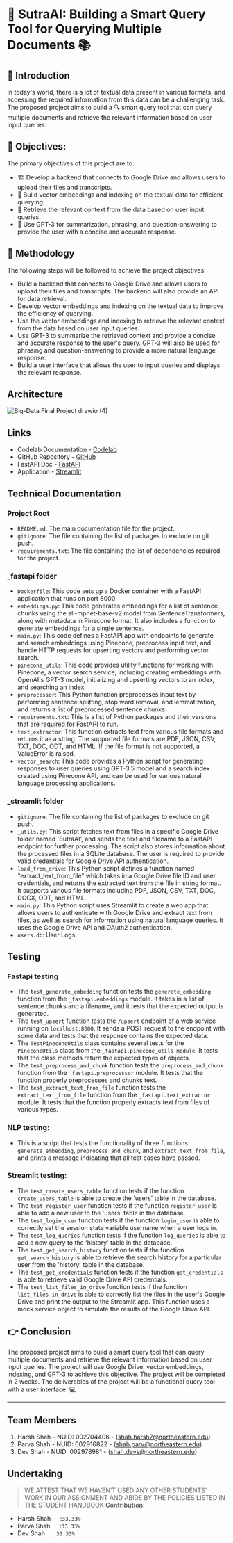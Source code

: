 # 🚀 SutraAI: Building a Smart Query Tool for Querying Multiple Documents 📚

## 👋 Introduction
In today's world, there is a lot of textual data present in various formats, and accessing the required information from this data can be a challenging task. The proposed project aims to build a 🔍 smart query tool that can query multiple documents and retrieve the relevant information based on user input queries.

## 🎯 Objectives:
The primary objectives of this project are to:
- 🏗️ Develop a backend that connects to Google Drive and allows users to upload their files and transcripts.
- 🤖 Build vector embeddings and indexing on the textual data for efficient querying.
- 🔎 Retrieve the relevant context from the data based on user input queries.
- 🧠 Use GPT-3 for summarization, phrasing, and question-answering to provide the user with a concise and accurate response.

## 📝 Methodology
The following steps will be followed to achieve the project objectives:
- Build a backend that connects to Google Drive and allows users to upload their files and transcripts. The backend will also provide an API for data retrieval.
- Develop vector embeddings and indexing on the textual data to improve the efficiency of querying.
- Use the vector embeddings and indexing to retrieve the relevant context from the data based on user input queries.
- Use GPT-3 to summarize the retrieved context and provide a concise and accurate response to the user's query. GPT-3 will also be used for phrasing and question-answering to provide a more natural language response.
- Build a user interface that allows the user to input queries and displays the relevant response.

##  Architecture
![Big-Data Final Project drawio (4)](https://user-images.githubusercontent.com/114712818/235254668-535502ca-75a3-4889-851d-02609b75a20f.png)


## Links
* Codelab Documentation - [Codelab](https://codelabs-preview.appspot.com/?file_id=1D1PtKea5EFGK7fB0Pct4My99E5_3xuOsEsCMHKwImgk#0)
* GitHub Repository - [GitHub](https://github.com/BigDataIA-Spring2023-Team-12/SutraAI)
* FastAPI Doc - [FastAPI](http://54.86.128.1:8000/docs)
* Application - [Streamlit](https://github.com/BigDataIA-Spring2023-Team-12/SutraAI)

##  Technical Documentation
### Project Root
- `README.md`: The main documentation file for the project.
- `gitignore`: The file containing the list of packages to exclude on git push.
- `requirements.txt`: The file containing the list of dependencies required for the project.

### _fastapi folder
- `Dockerfile`: This code sets up a Docker container with a FastAPI application that runs on port 8000.
- `embeddings.py`: This code generates embeddings for a list of sentence chunks using the all-mpnet-base-v2 model from SentenceTransformers, along with metadata in Pinecone format. It also includes a function to generate embeddings for a single sentence.
- `main.py`: This code defines a FastAPI app with endpoints to generate and search embeddings using Pinecone, preprocess input text, and handle HTTP requests for upserting vectors and performing vector search.
- `pinecone_utils`: This code provides utility functions for working with Pinecone, a vector search service, including creating embeddings with OpenAI's GPT-3 model, initializing and upserting vectors to an index, and searching an index.
- `preprocessor`: This Python function preprocesses input text by performing sentence splitting, stop word removal, and lemmatization, and returns a list of preprocessed sentence chunks.
- `requirements.txt`: This is a list of Python packages and their versions that are required for FastAPI to run.
- `text_extractor`: This function extracts text from various file formats and returns it as a string. The supported file formats are PDF, JSON, CSV, TXT, DOC, ODT, and HTML. If the file format is not supported, a ValueError is raised.
- `vector_search`: This code provides a Python script for generating responses to user queries using GPT-3.5 model and a search index created using Pinecone API, and can be used for various natural language processing applications.

### _streamlit folder
- `gitignore`: The file containing the list of packages to exclude on git push.
- `_utils.py`: This script fetches text from files in a specific Google Drive folder named 'SutraAI', and sends the text and filename to a FastAPI endpoint for further processing. The script also stores information about the processed files in a SQLite database. The user is required to provide valid credentials for Google Drive API authentication.
- `load_from_drive`: This Python script defines a function named "extract_text_from_file" which takes in a Google Drive file ID and user credentials, and returns the extracted text from the file in string format. It supports various file formats including PDF, JSON, CSV, TXT, DOC, DOCX, ODT, and HTML.
- `main.py`: This Python script uses Streamlit to create a web app that allows users to authenticate with Google Drive and extract text from files, as well as search for information using natural language queries. It uses the Google Drive API and OAuth2 authentication.
- `users.db`: User Logs.

## Testing
### Fastapi testing
- The `test_generate_embedding` function tests the `generate_embedding` function from the `_fastapi.embeddings` module. It takes in a list of sentence chunks and a filename, and it tests that the expected output is generated.
- The `test_upsert` function tests the `/upsert` endpoint of a web service running on `localhost:8000`. It sends a POST request to the endpoint with some data and tests that the response contains the expected data.
- The `TestPineconeUtils` class contains several tests for the `PineconeUtils` class from the `_fastapi.pinecone_utils module`. It tests that the class methods return the expected types of objects.
- The `test_preprocess_and_chunk` function tests the `preprocess_and_chunk` function from the `_fastapi.preprocessor` module. It tests that the function properly preprocesses and chunks text.
- The `test_extract_text_from_file` function tests the `extract_text_from_file` function from the `_fastapi.text_extractor` module. It tests that the function properly extracts text from files of various types.

### NLP testing:
- This is a script that tests the functionality of three functions: `generate_embedding`, `preprocess_and_chunk`, and `extract_text_from_file`, and prints a message indicating that all test cases have passed. 

### Streamlit testing:
- The `test_create_users_table` function tests if the function `create_users_table` is able to create the 'users' table in the database.
- The `test_register_user` function tests if the function `register_user` is able to add a new user to the 'users' table in the database.
- The `test_login_user` function tests if the function `login_user` is able to correctly set the session state variable username when a user logs in.
- The `test_log_queries` function tests if the function `log_queries` is able to add a new query to the 'history' table in the database.
- The `test_get_search_history` function tests if the function `get_search_history` is able to retrieve the search history for a particular user from the 'history' table in the database.
- The `test_get_credentials` function tests if the function `get_credentials` is able to retrieve valid Google Drive API credentials.
- The `test_list_files_in_drive` function tests if the function `list_files_in_drive` is able to correctly list the files in the user's Google Drive and print the output to the Streamlit app. This function uses a mock service object to simulate the results of the Google Drive API.






## 👉 Conclusion
The proposed project aims to build a smart query tool that can query multiple documents and retrieve the relevant information based on user input queries. The project will use Google Drive, vector embeddings, indexing, and GPT-3 to achieve this objective. The project will be completed in 2 weeks. The deliverables of the project will be a functional query tool with a user interface. 💻




---
## Team Members
1. Harsh Shah - NUID: 002704406 - (shah.harsh7@northeastern.edu)
2. Parva Shah - NUID: 002916822 - (shah.parv@northeastern.edu)
3. Dev Shah - NUID: 002978981 - (shah.devs@northeastern.edu)



## Undertaking

> WE ATTEST THAT WE HAVEN’T USED ANY OTHER STUDENTS’ WORK IN OUR ASSIGNMENT AND ABIDE BY THE POLICIES LISTED IN THE STUDENT HANDBOOK
**Contribution**: 
*   Harsh Shah &emsp; :`33.33%`
*   Parva Shah &emsp; :`33.33%`
*   Dev Shah &emsp;   :`33.33%`
